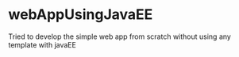 # webAppUsingJavaEE
Tried to develop the simple web app from scratch without using any template with javaEE

